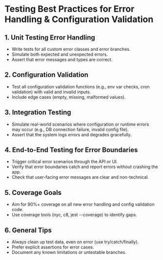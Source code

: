 # Testing Best Practices for Error Handling & Configuration Validation

## 1. Unit Testing Error Handling
- Write tests for all custom error classes and error branches.
- Simulate both expected and unexpected errors.
- Assert that error messages and types are correct.

## 2. Configuration Validation
- Test all configuration validation functions (e.g., env var checks, cron validation) with valid and invalid inputs.
- Include edge cases (empty, missing, malformed values).

## 3. Integration Testing
- Simulate real-world scenarios where configuration or runtime errors may occur (e.g., DB connection failure, invalid config file).
- Assert that the system logs errors and degrades gracefully.

## 4. End-to-End Testing for Error Boundaries
- Trigger critical error scenarios through the API or UI.
- Verify that error boundaries catch and report errors without crashing the app.
- Check that user-facing error messages are clear and non-technical.

## 5. Coverage Goals
- Aim for 90%+ coverage on all new error handling and config validation code.
- Use coverage tools (nyc, c8, jest --coverage) to identify gaps.

## 6. General Tips
- Always clean up test data, even on error (use try/catch/finally).
- Prefer explicit assertions for error cases.
- Document any known limitations or untestable branches.
